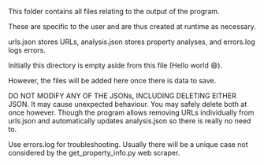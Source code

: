 This folder contains all files relating to the output of the program.

These are specific to the user and are thus created at runtime as necessary.

urls.json stores URLs, analysis.json stores property analyses, and errors.log logs errors.

Initially this directory is empty aside from this file (Hello world :smile:).

However, the files will be added here once there is data to save.


DO NOT MODIFY ANY OF THE JSONs, INCLUDING DELETING EITHER JSON. It may cause unexpected behaviour. You may safely delete both at once however.
Though the program allows removing URLs individually from urls.json and automatically updates analysis.json so there is really no need to.

Use errors.log for troubleshooting. Usually there will be a unique case not considered by the get_property_info.py web scraper.
